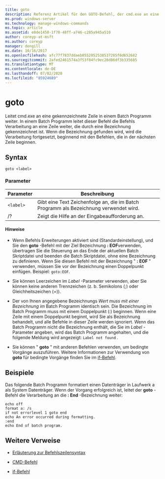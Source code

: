 ```yaml
---
title: goto
description: Referenz Artikel für den GOTO-Befehl, der cmd.exe an eine bezeichnete Zeile in einem Batch-Programm weiterleitet.
ms.prod: windows-server
ms.technology: manage-windows-commands
ms.topic: article
ms.assetid: e0de1458-1f78-48ff-a746-c285a945a510
author: coreyp-at-msft
ms.author: coreyp
manager: dongill
ms.date: 10/16/2017
ms.openlocfilehash: afc77f7837ddaeb0552052538537285f0d652682
ms.sourcegitcommit: 2afed2461574a3f53f84fc9ec28d86df3b335685
ms.translationtype: MT
ms.contentlocale: de-DE
ms.lasthandoff: 07/02/2020
ms.locfileid: "85924689"
---
```

# <a name="goto"></a>goto

Leitet cmd.exe an eine gekennzeichnete Zeile in einem Batch Programm weiter. In einem Batch Programm leitet dieser Befehl die Befehls Verarbeitung an eine Zeile weiter, die durch eine Bezeichnung gekennzeichnet ist. Wenn die Bezeichnung gefunden wird, wird die Verarbeitung fortgesetzt, beginnend mit den Befehlen, die in der nächsten Zeile beginnen.

## <a name="syntax"></a>Syntax

```
goto <label>
```

### <a name="parameters"></a>Parameter

| Parameter | Beschreibung |
| --------- | ----------- |
| `<label>` | Gibt eine Text Zeichenfolge an, die im Batch Programm als Bezeichnung verwendet wird. |
| /? | Zeigt die Hilfe an der Eingabeaufforderung an. |

#### <a name="remarks"></a>Hinweise

-  Wenn Befehls Erweiterungen aktiviert sind (Standardeinstellung), und Sie den **goto** -Befehl mit der Ziel Bezeichnung **: EOF**verwenden, übertragen Sie die Steuerung an das Ende der aktuellen Batch Skriptdatei und beenden die Batch Skriptdatei, ohne eine Bezeichnung zu definieren. Wenn Sie diesen Befehl mit der Bezeichnung " **: EOF** " verwenden, müssen Sie vor der Bezeichnung einen Doppelpunkt einfügen. Beispiel: `goto:EOF`.

- Sie können Leerzeichen im *Label* -Parameter verwenden, aber Sie können keine anderen Trennzeichen (z. b. Semikolons (;) oder Gleichheitszeichen (=)).

- Der von Ihnen angegebene Bezeichnungs *Wert muss mit einer Bezeichnung im* Batch Programm identisch sein. Die Bezeichnung im Batch Programm muss mit einem Doppelpunkt (:) beginnen. Wenn eine Zeile mit einem Doppelpunkt beginnt, wird Sie als Bezeichnung behandelt, und alle Befehle in dieser Zeile werden ignoriert. Wenn das Batch Programm nicht die Bezeichnung enthält, die Sie im *Label* -Parameter angeben, wird das Batch Programm angehalten, und die folgende Meldung wird angezeigt: `Label not found` .

- Sie können " **goto** " mit anderen Befehlen verwenden, um bedingte Vorgänge auszuführen. Weitere Informationen zur Verwendung von **goto** für bedingte Vorgänge finden Sie im [if-Befehl](if.md).

## <a name="examples"></a>Beispiele

Das folgende Batch Programm formatiert einen Datenträger in Laufwerk a als System Datenträger. Wenn der Vorgang erfolgreich ist, leitet der **goto** -Befehl die Verarbeitung an die **: End** -Bezeichnung weiter:

```
echo off
format a: /s
if not errorlevel 1 goto end
echo An error occurred during formatting.
:end
echo End of batch program.
```

## <a name="additional-references"></a>Weitere Verweise

- [Erläuterung zur Befehlszeilensyntax](command-line-syntax-key.md)

- [CMD-Befehl](cmd.md)

- [if-Befehl](if.md)